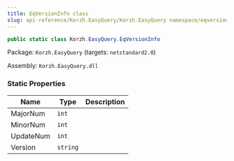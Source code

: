 ```yaml
---
title: EqVersionInfo class
slug: api-reference/Korzh.EasyQuery/Korzh.EasyQuery namespace/eqversioninfo-class
---
```



```csharp
public static class Korzh.EasyQuery.EqVersionInfo

```
Package: `Korzh.EasyQuery` (targets: `netstandard2.0`)

Assembly: `Korzh.EasyQuery.dll`

### Static Properties

| Name | Type | Description | 
| --- | --- | --- | 
| MajorNum | `int` |  | 
| MinorNum | `int` |  | 
| UpdateNum | `int` |  | 
| Version | `string` |  |